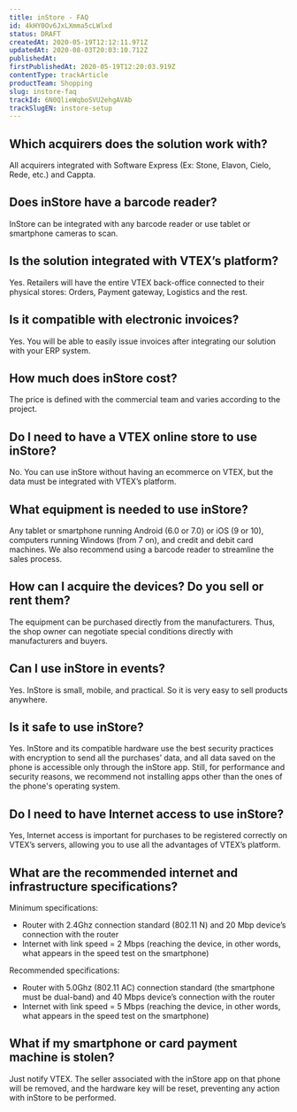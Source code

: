 ```yaml
---
title: inStore - FAQ
id: 4kHY0Ov6JxLXmma5cLWlxd
status: DRAFT
createdAt: 2020-05-19T12:12:11.971Z
updatedAt: 2020-08-03T20:03:10.712Z
publishedAt: 
firstPublishedAt: 2020-05-19T12:20:03.919Z
contentType: trackArticle
productTeam: Shopping
slug: instore-faq
trackId: 6N0QlieWqboSVU2ehgAVAb
trackSlugEN: instore-setup
---
```


## Which acquirers does the solution work with?
All acquirers integrated with Software Express (Ex: Stone, Elavon, Cielo, Rede, etc.) and Cappta.

## Does inStore have a barcode reader?
InStore can be integrated with any barcode reader or use tablet or smartphone cameras to scan.

## Is the solution integrated with VTEX’s platform?
Yes. Retailers will have the entire VTEX back-office connected to their physical stores: Orders, Payment gateway, Logistics and the rest.

## Is it compatible with electronic invoices?
Yes. You will be able to easily issue invoices after integrating our solution with your ERP system. 

## How much does inStore cost?
The price is defined with the commercial team and varies according to the project.

## Do I need to have a VTEX online store to use inStore?
No. You can use inStore without having an ecommerce on VTEX, but the data must be integrated with VTEX’s platform.
 
## What equipment is needed to use inStore?
Any tablet or smartphone running Android (6.0 or 7.0) or iOS (9 or 10), computers running Windows (from 7 on), and credit and debit card machines. We also recommend using a barcode reader to streamline the sales process.

## How can I acquire the devices? Do you sell or rent them?
 
The equipment can be purchased directly from the manufacturers. Thus, the shop owner can negotiate special conditions directly with manufacturers and buyers.

## Can I use inStore in events?
Yes. InStore is small, mobile, and practical. So it is very easy to sell products anywhere.

## Is it safe to use inStore?
Yes. InStore and its compatible hardware use the best security practices with encryption to send all the purchases’ data, and all data saved on the phone is accessible only through the inStore app. Still, for performance and security reasons, we recommend not installing apps other than the ones of the phone's operating system.

## Do I need to have Internet access to use inStore?
Yes, Internet access is important for purchases to be registered correctly on VTEX’s servers, allowing you to use all the advantages of VTEX’s platform.

## What are the recommended internet and infrastructure specifications?
Minimum specifications:
- Router with 2.4Ghz connection standard (802.11 N) and 20 Mbp device’s connection with the router
- Internet with link speed = 2 Mbps (reaching the device, in other words, what appears in the speed test on the smartphone)
 
Recommended specifications:
- Router with 5.0Ghz (802.11 AC) connection standard (the smartphone must be dual-band) and 40 Mbps device’s connection with the router 
- Internet with link speed = 5 Mbps (reaching the device, in other words, what appears in the speed test on the smartphone)

## What if my smartphone or card payment machine is stolen?
Just notify VTEX. The seller associated with the inStore app on that phone will be removed, and the hardware key will be reset, preventing any action with inStore to be performed.


